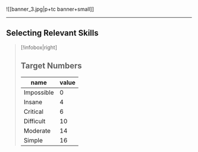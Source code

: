 ![[banner_3.jpg|p+tc banner+small]]
____


## Selecting Relevant Skills
> [!infobox|right]
> ## Target Numbers
> | name | value |
> | --- | --- |
> | Impossible | 0 |
> | Insane | 4 |
> | Critical | 6 |
> | Difficult | 10 |
> | Moderate | 14 |
> | Simple | 16 |

